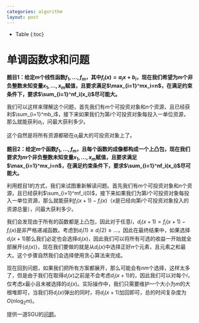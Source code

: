 ```yaml
---
categories: algorithm
layout: post
---
```


- Table
{:toc}

# 单调函数求和问题

**题目1：给定$m$个线性函数$f_1,\ldots,f_m$，其中$f_i(x)=a_ix+b_i$，现在我们希望为$m$个非负整数未知变量$x_1,\ldots,x_m$赋值，且要求满足$\max_{i=1}^mx_i=n$，在满足约束条件下，要求$\sum_{i=1}^nf_i(x_i)$尽可能大。**

我们可以这样来理解这个问题，首先我们有$m$个可投资对象和$n$个资源，且已经获利$\sum_{i=1}^mb_i$，接下来如果我们为第$i$个可投资对象每投入一单位资源，那么就能获利$a_i$，问最大获利多少。

这个自然是将所有资源都砸在$a_i$最大的可投资对象上了。

**题目2：给定$m$个函数$f_1,\ldots,f_m$，且每个函数的成像都构成一个上凸包，现在我们要求为$m$个非负整数未知变量$x_1,\ldots,x_m$赋值，且要求满足$\max_{i=1}^mx_i=n$，在满足约束条件下，要求$\sum_{i=1}^nf_i(x_i)$尽可能大。**

利用题目1的方式，我们来试图重新解读问题。首先我们有$m$个可投资对象和$n$个资源，且已经获利$\sum_{i=1}^mf_i(0)$，接下来如果我们为第$i$个可投资对象每投入一单位资源，那么就能获利$f_i(x+1)-f_i(x)$（$x$是已经向第$i$个可投资对象投入的资源总量），问最大获利多少。

我们会发现由于所有的函数都是上凸包，因此对于任意$i$，$d_i(x+1)=f_i(x+1)-f_i(x)$是非严格递减函数。考虑到$d_i(1)\geq d_i(2)\geq \ldots$，因此在最终结果中，如果选择$d_i(x+1)$那么我们必定也会选择$d_i(x)$，因此我们可以将所有可选的收益一开始就全部展开$\{d_i(x)\}$，现在我们要做的就是从$d_i(x)$中选择正好$n$个元素，且元素之和最大。这个步骤自然我们会选择使用贪心算法来完成。

现在回到问题，如果我们把所有方案都展开，那么可能会有$nm$个选择，这样太多了，但是由于我们在取得$d_i(x)$之前是不会考虑$d_i(x+1)$的，因此我们可以对每个$i$，仅考虑$x$最小且未被选择的$d_i(x)$。实际操作中，我们只需要维护一个大小为$m$的大根堆即可，当我们将$d_i(x)$弹出的同时，将$d_i(x+1)$加回即可，总的时间复杂度为$O(n\log_2m)$。

提供一道SGU的[问题](https://codeforces.com/problemsets/acmsguru/problem/99999/207)。


